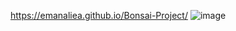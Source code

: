 https://emanaliea.github.io/Bonsai-Project/
![image](https://github.com/user-attachments/assets/9bd18299-37ac-4c9f-aa1a-6448bb5dde27)
